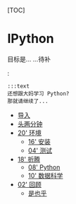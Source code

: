 [TOC]

# IPython

目标是...
...待补


:

    :::text
    还想跟大妈学习 Python?
    那就请继续了...



* [导入](min-loading)
* [头两分钟](min-0-2)
* [20' 环境](min-2-22)
    - [16' 安装](min-2-18)
    - [04' 测试](min-18-22)
* [18' 折腾](min-22-40.md)
    - [08' Python](min-22-30)
    - [10' 数据科学](min-30-40)
* [02' 回顾](min-40-42)
    - [是也乎](min-plus)


